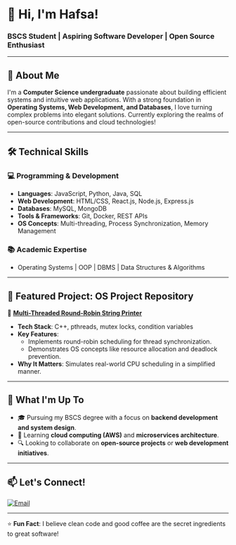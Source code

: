 # 👋 Hi, I'm Hafsa!  
### BSCS Student | Aspiring Software Developer | Open Source Enthusiast  

---

## 🚀 About Me  
I'm a **Computer Science undergraduate** passionate about building efficient systems and intuitive web applications. With a strong foundation in **Operating Systems, Web Development, and Databases**, I love turning complex problems into elegant solutions. Currently exploring the realms of open-source contributions and cloud technologies!

---

## 🛠️ Technical Skills  

### 💻 **Programming & Development**  
- **Languages**: JavaScript, Python, Java, SQL  
- **Web Development**: HTML/CSS, React.js, Node.js, Express.js  
- **Databases**: MySQL, MongoDB  
- **Tools & Frameworks**: Git, Docker, REST APIs  
- **OS Concepts**: Multi-threading, Process Synchronization, Memory Management  

### 📚 **Academic Expertise**  
- Operating Systems | OOP | DBMS | Data Structures & Algorithms  

---

## 🌟 Featured Project: OS Project Repository  
🔗 **[Multi-Threaded Round-Robin String Printer](https://github.com/hafsa-collab/os-project)**  
- **Tech Stack**: C++, pthreads, mutex locks, condition variables  
- **Key Features**:  
  - Implements round-robin scheduling for thread synchronization.  
  - Demonstrates OS concepts like resource allocation and deadlock prevention.  
- **Why It Matters**: Simulates real-world CPU scheduling in a simplified manner.  

---

## 📖 What I'm Up To  
- 🎓 Pursuing my BSCS degree with a focus on **backend development and system design**.  
- 🌱 Learning **cloud computing (AWS)** and **microservices architecture**.  
- 🔍 Looking to collaborate on **open-source projects** or **web development initiatives**.  

---

## 📫 Let's Connect!  
[![Email](https://img.shields.io/badge/Email-Reach%20Out-red?style=flat&logo=gmail)](bugsneon1@gmail.com)  

---

⭐ **Fun Fact**: I believe clean code and good coffee are the secret ingredients to great software!  
